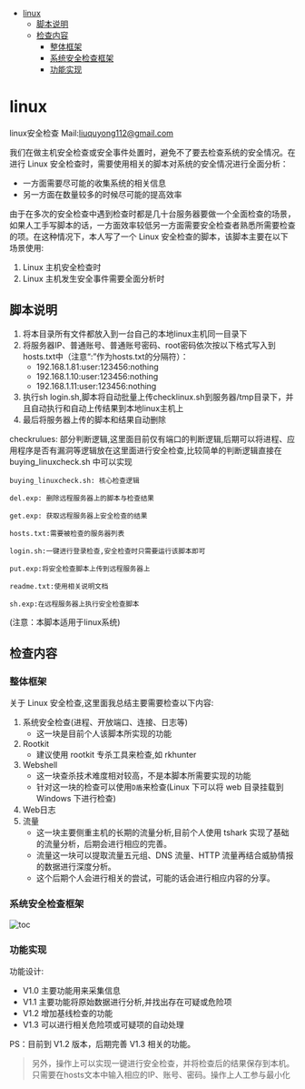 - [linux](#linux)
  - [脚本说明](#%E8%84%9A%E6%9C%AC%E8%AF%B4%E6%98%8E)
  - [检查内容](#%E6%A3%80%E6%9F%A5%E5%86%85%E5%AE%B9)
    - [整体框架](#%E6%95%B4%E4%BD%93%E6%A1%86%E6%9E%B6)
    - [系统安全检查框架](#%E7%B3%BB%E7%BB%9F%E5%AE%89%E5%85%A8%E6%A3%80%E6%9F%A5%E6%A1%86%E6%9E%B6)
    - [功能实现](#%E5%8A%9F%E8%83%BD%E5%AE%9E%E7%8E%B0)

# linux

linux安全检查
Mail:liuquyong112@gmail.com

我们在做主机安全检查或安全事件处置时，避免不了要去检查系统的安全情况。在进行 Linux 安全检查时，需要使用相关的脚本对系统的安全情况进行全面分析：

- 一方面需要尽可能的收集系统的相关信息
- 另一方面在数量较多的时候尽可能的提高效率

由于在多次的安全检查中遇到检查时都是几十台服务器要做一个全面检查的场景，如果人工手写脚本的话，一方面效率较低另一方面需要安全检查者熟悉所需要检查的项。在这种情况下，本人写了一个 Linux 安全检查的脚本，该脚本主要在以下场景使用:

1. Linux 主机安全检查时
2. Linux 主机发生安全事件需要全面分析时

## 脚本说明

1. 将本目录所有文件都放入到一台自己的本地linux主机同一目录下
2. 将服务器IP、普通账号、普通账号密码、root密码依次按以下格式写入到hosts.txt中（注意“:”作为hosts.txt的分隔符）：
    - 192.168.1.81:user:123456:nothing
    - 192.168.1.10:user:123456:nothing
    - 192.168.1.11:user:123456:nothing
3. 执行sh login.sh,脚本将自动批量上传checklinux.sh到服务器/tmp目录下，并且自动执行和自动上传结果到本地linux主机上
4. 最后将服务器上传的脚本和结果自动删除

checkrulues: 部分判断逻辑,这里面目前仅有端口的判断逻辑,后期可以将进程、应用程序是否有漏洞等逻辑放在这里面进行安全检查,比较简单的判断逻辑直接在 buying_linuxcheck.sh 中可以实现

```shell
buying_linuxcheck.sh: 核心检查逻辑

del.exp: 删除远程服务器上的脚本与检查结果

get.exp: 获取远程服务器上安全检查的结果

hosts.txt:需要被检查的服务器列表

login.sh:一键进行登录检查,安全检查时只需要运行该脚本即可

put.exp:将安全检查脚本上传到远程服务器上

readme.txt:使用相关说明文档

sh.exp:在远程服务器上执行安全检查脚本
```

(注意：本脚本适用于linux系统)

## 检查内容

### 整体框架

关于 Linux 安全检查,这里面我总结主要需要检查以下内容:

1. 系统安全检查(进程、开放端口、连接、日志等)
    - 这一块是目前个人该脚本所实现的功能
2. Rootkit
    - 建议使用 rootkit 专杀工具来检查,如 rkhunter
3. Webshell
    - 这一块查杀技术难度相对较高，不是本脚本所需要实现的功能
    - 针对这一块的检查可以使用`D盾`来检查(Linux 下可以将 web 目录挂载到 Windows 下进行检查)
4. Web日志
5. 流量
    - 这一块主要侧重主机的长期的流量分析,目前个人使用 tshark 实现了基础的流量分析，后期会进行相应的完善。
    - 流量这一块可以提取流量五元组、DNS 流量、HTTP 流量再结合威胁情报的数据进行深度分析。
    - 这个后期个人会进行相关的尝试，可能的话会进行相应内容的分享。

### 系统安全检查框架

![toc](https://img2018.cnblogs.com/blog/1127869/201905/1127869-20190519081655539-153631561.jpg)

### 功能实现

功能设计:

- V1.0 主要功能用来采集信息 
- V1.1 主要功能将原始数据进行分析,并找出存在可疑或危险项
- V1.2 增加基线检查的功能
- V1.3 可以进行相关危险项或可疑项的自动处理

PS：目前到 V1.2 版本，后期完善 V1.3 相关的功能。
> 另外，操作上可以实现一键进行安全检查，并将检查后的结果保存到本机。只需要在hosts文本中输入相应的IP、账号、密码。操作上人工参与最小化

